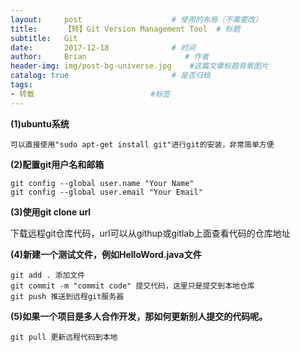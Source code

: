 ```yaml
---
layout:     post                    # 使用的布局（不需要改）
title:      【转】Git Version Management Tool  # 标题 
subtitle:   Git
date:       2017-12-18              # 时间
author:     Brian                      # 作者
header-img: img/post-bg-universe.jpg    #这篇文章标题背景图片
catalog: true                       # 是否归档
tags:       
- 转载                          #标签
---
```


**(1)ubuntu系统**
```
可以直接使用"sudo apt-get install git"进行git的安装，非常简单方便     
```

**(2)配置git用户名和邮箱** 
```
git config --global user.name "Your Name"    
git config --global user.email "Your Email"    
```

**(3)使用git clone url**

下载远程git仓库代码，url可以从githup或gitlab上面查看代码的仓库地址    



**(4)新建一个测试文件，例如HelloWord.java文件**  
```
git add . 添加文件       
git commit -m "commit code" 提交代码，这里只是提交到本地仓库     
git push 推送到远程git服务器   
```

**(5)如果一个项目是多人合作开发，那如何更新别人提交的代码呢。**  
```
git pull 更新远程代码到本地 
```
